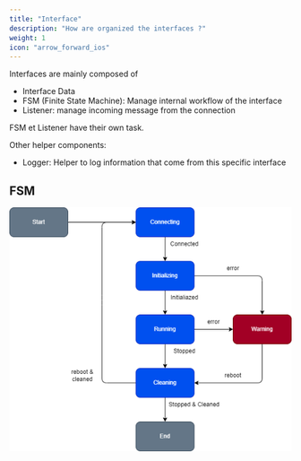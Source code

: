 ```yaml
---
title: "Interface"
description: "How are organized the interfaces ?"
weight: 1
icon: "arrow_forward_ios"
---
```



Interfaces are mainly composed of 

- Interface Data
- FSM (Finite State Machine): Manage internal workflow of the interface
- Listener: manage incoming message from the connection

FSM et Listener have their own task.

Other helper components:

- Logger: Helper to log information that come from this specific interface



## FSM

![](./fsm.png)


